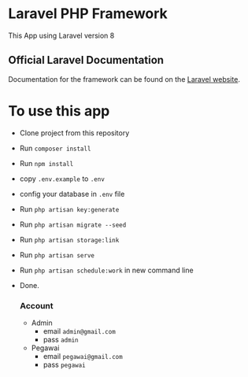 # Laravel PHP Framework
This App using Laravel version 8

## Official Laravel Documentation

Documentation for the framework can be found on the [Laravel website](http://laravel.com/docs).

# To use this app

- Clone project from this repository

- Run `composer install`
- Run `npm install `
- copy `.env.example` to `.env`
- config your database in ` .env ` file

- Run `php artisan key:generate`

- Run `php artisan migrate --seed`

- Run `php artisan storage:link`

- Run `php artisan serve`
  
- Run `php artisan schedule:work` in new command line
  
- Done.
    ### Account
  - Admin 
    - email `admin@gmail.com`
    - pass `admin`
  - Pegawai
    - email `pegawai@gmail.com`
    - pass `pegawai`

